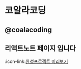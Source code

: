 # 코알라코딩
## @coalacoding

## 리액트노트 페이지 입니다


:icon-link:[완성프로젝트 미리보기](https://studio-react-livid.vercel.app/)